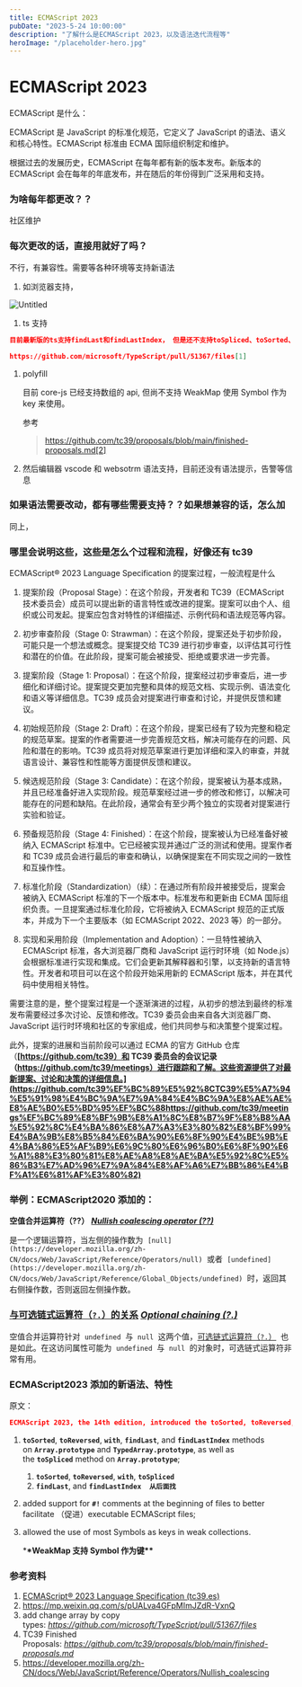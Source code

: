 ```yaml
---
title: ECMAScript 2023
pubDate: "2023-5-24 10:00:00"
description: "了解什么是ECMAScript 2023，以及语法迭代流程等"
heroImage: "/placeholder-hero.jpg"
---
```


# ECMAScript 2023

ECMAScript 是什么：

ECMAScript 是 JavaScript 的标准化规范，它定义了 JavaScript 的语法、语义和核心特性。ECMAScript 标准由 ECMA 国际组织制定和维护。

根据过去的发展历史，ECMAScript 在每年都有新的版本发布。新版本的 ECMAScript 会在每年的年底发布，并在随后的年份得到广泛采用和支持。

### 为啥每年都更改？？

社区维护

### 每次更改的话，直接用就好了吗？

不行，有兼容性。需要等各种环境等支持新语法

1. 如浏览器支持，

![Untitled](https://s3-us-west-2.amazonaws.com/secure.notion-static.com/17b5d646-91ae-4550-b94f-6fe6c03b1516/Untitled.png)

1. ts 支持

```json
目前最新版的ts支持findLast和findLastIndex， 但是还不支持toSpliced、toSorted、toReversed、with，在typescript仓库中已经有人提了pull request；如果等不及官方支持，可在项目中给global的Array添加对应的类型定义，参考pr:

https://github.com/microsoft/TypeScript/pull/51367/files[1]
```

1. polyfill

   目前 core-js 已经支持数组的 api, 但尚不支持 WeakMap 使用 Symbol 作为 key 来使用。

   参考

   > https://github.com/tc39/proposals/blob/main/finished-proposals.md[2]

2. 然后编辑器 vscode 和 websotrm 语法支持，目前还没有语法提示，告警等信息

### 如果语法需要改动，都有哪些需要支持？？如果想兼容的话，怎么加

同上，

### 哪里会说明这些，这些是怎么个过程和流程，好像还有 tc39

ECMAScript® 2023 Language Specification 的提案过程，一般流程是什么

1. 提案阶段（Proposal Stage）：在这个阶段，开发者和 TC39（ECMAScript 技术委员会）成员可以提出新的语言特性或改进的提案。提案可以由个人、组织或公司发起。提案应包含对特性的详细描述、示例代码和语法规范等内容。
2. 初步审查阶段（Stage 0: Strawman）：在这个阶段，提案还处于初步阶段，可能只是一个想法或概念。提案提交给 TC39 进行初步审查，以评估其可行性和潜在的价值。在此阶段，提案可能会被接受、拒绝或要求进一步完善。
3. 提案阶段（Stage 1: Proposal）：在这个阶段，提案经过初步审查后，进一步细化和详细讨论。提案提交更加完整和具体的规范文档、实现示例、语法变化和语义等详细信息。TC39 成员会对提案进行审查和讨论，并提供反馈和建议。
4. 初始规范阶段（Stage 2: Draft）：在这个阶段，提案已经有了较为完整和稳定的规范草案。提案的作者需要进一步完善规范文档，解决可能存在的问题、风险和潜在的影响。TC39 成员将对规范草案进行更加详细和深入的审查，并就语言设计、兼容性和性能等方面提供反馈和建议。
5. 候选规范阶段（Stage 3: Candidate）：在这个阶段，提案被认为基本成熟，并且已经准备好进入实现阶段。规范草案经过进一步的修改和修订，以解决可能存在的问题和缺陷。在此阶段，通常会有至少两个独立的实现者对提案进行实验和验证。
6. 预备规范阶段（Stage 4: Finished）：在这个阶段，提案被认为已经准备好被纳入 ECMAScript 标准中。它已经被实现并通过广泛的测试和使用。提案作者和 TC39 成员会进行最后的审查和确认，以确保提案在不同实现之间的一致性和互操作性。

7. 标准化阶段（Standardization）（续）：在通过所有阶段并被接受后，提案会被纳入 ECMAScript 标准的下一个版本中。标准发布和更新由 ECMA 国际组织负责。一旦提案通过标准化阶段，它将被纳入 ECMAScript 规范的正式版本，并成为下一个主要版本（如 ECMAScript 2022、2023 等）的一部分。
8. 实现和采用阶段（Implementation and Adoption）：一旦特性被纳入 ECMAScript 标准，各大浏览器厂商和 JavaScript 运行时环境（如 Node.js）会根据标准进行实现和集成。它们会更新其解释器和引擎，以支持新的语言特性。开发者和项目可以在这个阶段开始采用新的 ECMAScript 版本，并在其代码中使用相关特性。

需要注意的是，整个提案过程是一个逐渐演进的过程，从初步的想法到最终的标准发布需要经过多次讨论、反馈和修改。TC39 委员会由来自各大浏览器厂商、JavaScript 运行时环境和社区的专家组成，他们共同参与和决策整个提案过程。

此外，提案的进展和当前阶段可以通过 ECMA 的官方 GitHub 仓库（**[https://github.com/tc39）和 TC39 委员会的会议记录（https://github.com/tc39/meetings）进行跟踪和了解。这些资源提供了对最新提案、讨论和决策的详细信息。](https://github.com/tc39%EF%BC%89%E5%92%8CTC39%E5%A7%94%E5%91%98%E4%BC%9A%E7%9A%84%E4%BC%9A%E8%AE%AE%E8%AE%B0%E5%BD%95%EF%BC%88https://github.com/tc39/meetings%EF%BC%89%E8%BF%9B%E8%A1%8C%E8%B7%9F%E8%B8%AA%E5%92%8C%E4%BA%86%E8%A7%A3%E3%80%82%E8%BF%99%E4%BA%9B%E8%B5%84%E6%BA%90%E6%8F%90%E4%BE%9B%E4%BA%86%E5%AF%B9%E6%9C%80%E6%96%B0%E6%8F%90%E6%A1%88%E3%80%81%E8%AE%A8%E8%AE%BA%E5%92%8C%E5%86%B3%E7%AD%96%E7%9A%84%E8%AF%A6%E7%BB%86%E4%BF%A1%E6%81%AF%E3%80%82)**

### 举例：ECMAScript2020 添加的：

**空值合并运算符（??）** **_[Nullish coalescing operator (??)](https://developer.mozilla.org/zh-CN/docs/Web/JavaScript/Reference/Operators/Nullish_coalescing)_**

是一个逻辑运算符，当左侧的操作数为  `[null](https://developer.mozilla.org/zh-CN/docs/Web/JavaScript/Reference/Operators/null)`  或者  `[undefined](https://developer.mozilla.org/zh-CN/docs/Web/JavaScript/Reference/Global_Objects/undefined)`  时，返回其右侧操作数，否则返回左侧操作数。

### [与可选链式运算符（`?.`）的关系](https://developer.mozilla.org/zh-CN/docs/Web/JavaScript/Reference/Operators/Nullish_coalescing#%E4%B8%8E%E5%8F%AF%E9%80%89%E9%93%BE%E5%BC%8F%E8%BF%90%E7%AE%97%E7%AC%A6%EF%BC%88.%EF%BC%89%E7%9A%84%E5%85%B3%E7%B3%BB) **_[Optional chaining (?.)](https://developer.mozilla.org/zh-CN/docs/Web/JavaScript/Reference/Operators/Optional_chaining)_**

空值合并运算符针对  `undefined`  与  `null`  这两个值，[可选链式运算符（`?.`）](https://developer.mozilla.org/zh-CN/docs/Web/JavaScript/Reference/Operators/Optional_chaining)  也是如此。在这访问属性可能为  `undefined`  与  `null`  的对象时，可选链式运算符非常有用。

### ECMAScript2023 添加的新语法、特性

原文：

```json
ECMAScript 2023, the 14th edition, introduced the toSorted, toReversed, with, findLast, and findLastIndex methods on Array.prototype and TypedArray.prototype, as well as the toSpliced method on Array.prototype; added support for #! comments at the beginning of files to better facilitate executable ECMAScript files; and allowed the use of most Symbols as keys in weak collections.
```

1. **`toSorted`**, **`toReversed`**, **`with`**, **`findLast`**, and **`findLastIndex`** methods on **`Array.prototype`** and **`TypedArray.prototype`**, as well as the **`toSpliced`** method on **`Array.prototype`**;
   1. **`toSorted`**, **`toReversed`**, **`with`**, **`toSpliced`**
   2. **`findLast`**, and **`findLastIndex  从后面找`**
2. added support for **`#!`** comments at the beginning of files to better facilitate （促进）executable ECMAScript files;
3. allowed the use of most Symbols as keys in weak collections.

   \***\*WeakMap 支持 Symbol 作为键\*\***

### 参考资料

1. [ECMAScript® 2023 Language Specification (tc39.es)](https://tc39.es/ecma262/2023/)
2. https://mp.weixin.qq.com/s/pUALva4GFpMImJZdR-VxnQ
3. add change array by copy types: *https://github.com/microsoft/TypeScript/pull/51367/files*
4. TC39 Finished Proposals: *https://github.com/tc39/proposals/blob/main/finished-proposals.md*
5. https://developer.mozilla.org/zh-CN/docs/Web/JavaScript/Reference/Operators/Nullish_coalescing
